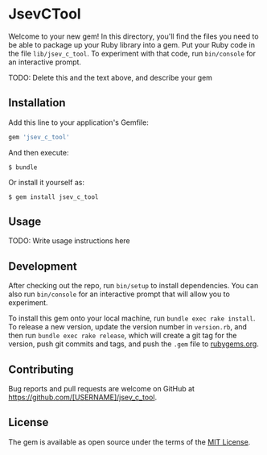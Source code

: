 # JsevCTool

Welcome to your new gem! In this directory, you'll find the files you need to be able to package up your Ruby library into a gem. Put your Ruby code in the file `lib/jsev_c_tool`. To experiment with that code, run `bin/console` for an interactive prompt.

TODO: Delete this and the text above, and describe your gem

## Installation

Add this line to your application's Gemfile:

```ruby
gem 'jsev_c_tool'
```

And then execute:

    $ bundle

Or install it yourself as:

    $ gem install jsev_c_tool

## Usage

TODO: Write usage instructions here

## Development

After checking out the repo, run `bin/setup` to install dependencies. You can also run `bin/console` for an interactive prompt that will allow you to experiment.

To install this gem onto your local machine, run `bundle exec rake install`. To release a new version, update the version number in `version.rb`, and then run `bundle exec rake release`, which will create a git tag for the version, push git commits and tags, and push the `.gem` file to [rubygems.org](https://rubygems.org).

## Contributing

Bug reports and pull requests are welcome on GitHub at https://github.com/[USERNAME]/jsev_c_tool.


## License

The gem is available as open source under the terms of the [MIT License](http://opensource.org/licenses/MIT).

